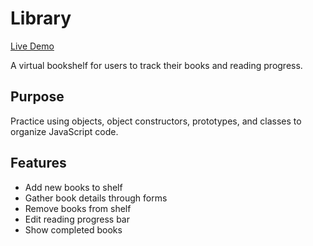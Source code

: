 # Library

[Live Demo](https://strallia.github.io/library/)

A virtual bookshelf for users to track their books and reading progress.

## Purpose

Practice using objects, object constructors, prototypes, and classes to organize JavaScript code.

## Features 

- Add new books to shelf 
- Gather book details through forms
- Remove books from shelf
- Edit reading progress bar
- Show completed books